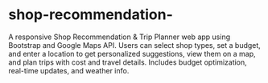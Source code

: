 # shop-recommendation-
A responsive Shop Recommendation &amp; Trip Planner web app using Bootstrap and Google Maps API. Users can select shop types, set a budget, and enter a location to get personalized suggestions, view them on a map, and plan trips with cost and travel details. Includes budget optimization, real-time updates, and weather info.
